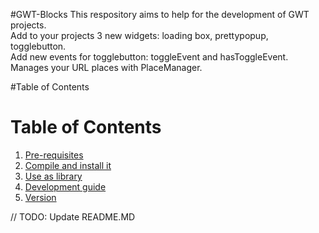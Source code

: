 #GWT-Blocks
This respository aims to help for the development of GWT projects.  
Add to your projects 3 new widgets: loading box, prettypopup, togglebutton.  
Add new events for togglebutton: toggleEvent and hasToggleEvent.  
Manages your URL places with PlaceManager.

#Table of Contents
# Table of Contents
1. [Pre-requisites](#pre-requisites)
3. [Compile and install it](#compile)
4. [Use as library](#useAsLibrary)
5. [Development guide](#developmentGuide)
6. [Version](#version)  

// TODO: Update README.MD
